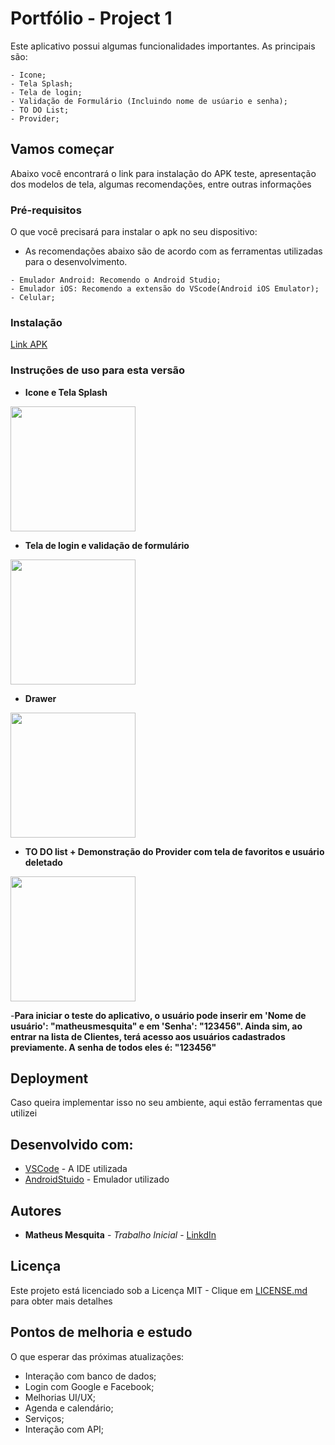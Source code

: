 # Portfólio - Project 1

Este aplicativo possui algumas funcionalidades importantes. As principais são:
```
- Icone;
- Tela Splash;
- Tela de login;
- Validação de Formulário (Incluindo nome de usúario e senha);
- TO DO List;
- Provider;
```

## Vamos começar

Abaixo você encontrará o link para instalação do APK teste, apresentação dos modelos de tela, algumas recomendações, entre outras informações

### Pré-requisitos

O que você precisará para instalar o apk no seu dispositivo:
  - As recomendações abaixo são de acordo com as ferramentas utilizadas para o desenvolvimento.

```
- Emulador Android: Recomendo o Android Studio;
- Emulador iOS: Recomendo a extensão do VScode(Android iOS Emulator);
- Celular;
```

### Instalação

[Link APK](https://github.com/matheusodecam/Portfolio_Project1/blob/main/build/app/outputs/flutter-apk/app-release.apk) 


### Instruções de uso para esta versão


- **Icone e Tela Splash**
<img src="https://github.com/matheusodecam/COMANDOS-GIT/blob/master/gifs/icone-telasplash.gif" width="200">

- **Tela de login e validação de formulário**
<img src="https://github.com/matheusodecam/COMANDOS-GIT/blob/master/gifs/formulario.gif" width="200">

- **Drawer**
<img src="https://github.com/matheusodecam/COMANDOS-GIT/blob/master/gifs/drawer.gif" width="200">

- **TO DO list + Demonstração do Provider com tela de favoritos e usuário deletado**
<img src="https://github.com/matheusodecam/COMANDOS-GIT/blob/master/gifs/lista.gif" width="200">

-**Para iniciar o teste do aplicativo, o usuário pode inserir em 'Nome de usuário': "matheusmesquita" e em 'Senha': "123456". Ainda sim, ao entrar na lista de Clientes, terá acesso aos usuários cadastrados previamente. A senha de todos eles é: "123456"**

## Deployment

Caso queira implementar isso no seu ambiente, aqui estão ferramentas que utilizei

## Desenvolvido com:

* [VSCode](https://code.visualstudio.com/download) - A IDE utilizada
* [AndroidStuido](https://developer.android.com/studio) - Emulador utilizado

## Autores

* **Matheus Mesquita** - *Trabalho Inicial* - [LinkdIn](https://www.linkedin.com/in/matheusodecam/)

## Licença

Este projeto está licenciado sob a Licença MIT  - Clique em [LICENSE.md](https://github.com/matheusodecam/Portfolio_Project1/blob/main/LICENSE) para obter mais detalhes

## Pontos de melhoria e estudo
O que esperar das próximas atualizações:

* Interação com banco de dados;
* Login com Google e Facebook;
* Melhorias UI/UX;
* Agenda e calendário;
* Serviços;
* Interação com API;
